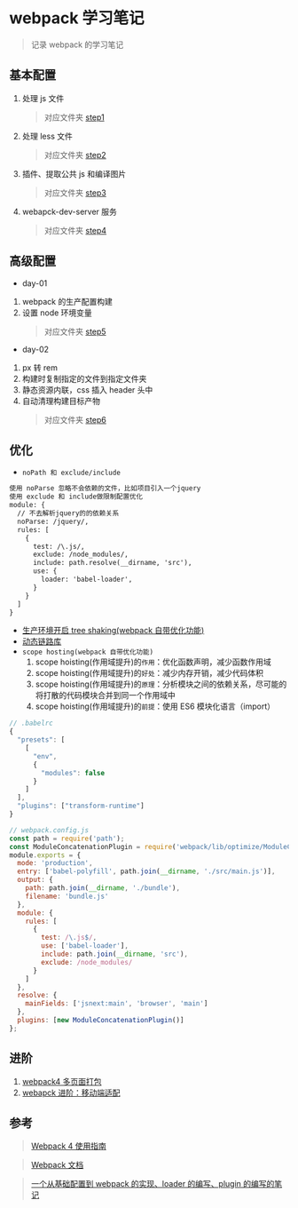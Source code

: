 # webpack 学习笔记

> 记录 webpack 的学习笔记

## 基本配置

1. 处理 js 文件
   > 对应文件夹 [step1](./step1)
2. 处理 less 文件
   > 对应文件夹 [step2](./step2)
3. 插件、提取公共 js 和编译图片
   > 对应文件夹 [step3](./step3)
4. webapck-dev-server 服务
   > 对应文件夹 [step4](./step4)

## 高级配置

- day-01

1. webpack 的生产配置构建
2. 设置 node 环境变量
   > 对应文件夹 [step5](./step5)

- day-02

1. px 转 rem
2. 构建时复制指定的文件到指定文件夹
3. 静态资源内联，css 插入 header 头中
4. 自动清理构建目标产物
   > 对应文件夹 [step6](./step6)

## 优化

- `noPath 和 exclude/include`

```txt
使用 noParse 忽略不会依赖的文件，比如项目引入一个jquery
使用 exclude 和 include做限制配置优化
module: {
  // 不去解析jquery的的依赖关系
  noParse: /jquery/,
  rules: [
    {
      test: /\.js/,
      exclude: /node_modules/,
      include: path.resolve(__dirname, 'src'),
      use: {
        loader: 'babel-loader',
      }
    }
  ]
}
```

- [生产环境开启 tree shaking(webpack 自带优化功能)](./step7)
- [动态链路库](./step9)
- `scope hosting(webpack 自带优化功能)`
  1. scope hoisting(作用域提升)的`作用`：优化函数声明，减少函数作用域
  2. scope hoisting(作用域提升)的`好处`：减少内存开销，减少代码体积
  3. scope hoisting(作用域提升)的`原理`：分析模块之间的依赖关系，尽可能的将打散的代码模块合并到同一个作用域中
  4. scope hoisting(作用域提升)的`前提`：使用 ES6 模块化语言（import）

```js
// .babelrc
{
  "presets": [
    [
      "env",
      {
        "modules": false
      }
    ]
  ],
  "plugins": ["transform-runtime"]
}

```

```js
// webpack.config.js
const path = require('path');
const ModuleConcatenationPlugin = require('webpack/lib/optimize/ModuleConcatenationPlugin');
module.exports = {
  mode: 'production',
  entry: ['babel-polyfill', path.join(__dirname, './src/main.js')],
  output: {
    path: path.join(__dirname, './bundle'),
    filename: 'bundle.js'
  },
  module: {
    rules: [
      {
        test: /\.js$/,
        use: ['babel-loader'],
        include: path.join(__dirname, 'src'),
        exclude: /node_modules/
      }
    ]
  },
  resolve: {
    mainFields: ['jsnext:main', 'browser', 'main']
  },
  plugins: [new ModuleConcatenationPlugin()]
};
```

## 进阶

1. [webpack4 多页面打包](https://github.com/dirkhe1051931999/common-demo/tree/master/webpack-multiPage)
2. [webapck 进阶：移动端适配](./step8)

## 参考

> [Webpack 4 使用指南](https://juejin.im/post/5ad1ef5d518825556534f137#heading-21)

> [Webpack 文档](https://www.webpackjs.com/configuration/)

> [一个从基础配置到 webpack 的实现、loader 的编写、plugin 的编写的笔记](https://github.com/naihe138/webpack-notes)
